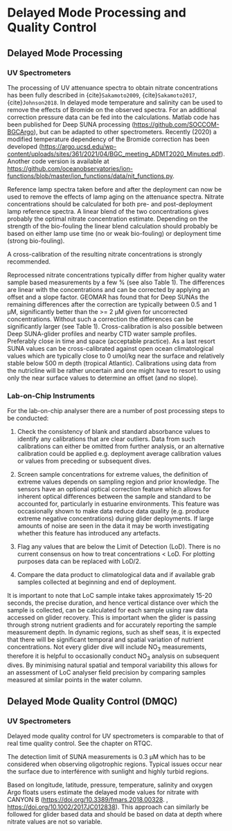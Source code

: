 # Delayed Mode Processing and Quality Control

## Delayed Mode Processing 
### UV Spectrometers
The processing of UV attenuance spectra to obtain nitrate concentrations has been fully described in {cite}`Sakamoto2009`, {cite}`Sakamoto2017`, {cite}`Johnson2018`. 
In delayed mode  temperature and salinity can be used to remove the effects of Bromide on the observed spectra. 
For an additional correction pressure data can be fed into the calculations. 
Matlab code has been published for Deep SUNA processing (https://github.com/SOCCOM-BGCArgo), but can be adapted to other spectrometers. 
Recently (2020) a modified temperature dependency of the Bromide correction has been developed (https://argo.ucsd.edu/wp-content/uploads/sites/361/2021/04/BGC_meeting_ADMT2020_Minutes.pdf). 
Another code version is available at https://github.com/oceanobservatories/ion-functions/blob/master/ion_functions/data/nit_functions.py.

Reference lamp spectra taken before and after the deployment can now be used to remove the effects of lamp aging on the attenuance spectra. 
Nitrate concentrations should be calculated for both pre- and post-deployment lamp reference spectra. 
A linear blend of the two concentrations gives probably the optimal nitrate concentration estimate. 
Depending on the strength of the bio-fouling the linear blend calculation should probably be based on either lamp use time (no or weak bio-fouling) or deployment time (strong bio-fouling).

A cross-calibration of the resulting nitrate concentrations is strongly recommended. 

Reprocessed nitrate concentrations typically differ from higher quality water sample based measurements by a few % (see also Table 1). 
The differences are linear with the concentrations and can be corrected by applying an offset and a slope factor. 
GEOMAR has found that for Deep SUNAs the remaining differences after the correction are typically between 0.5 and 1 µM, significantly better than the >= 2 µM given for uncorrected concentrations. 
Without such a correction the differences can be significantly larger (see Table 1).
Cross-calibration is also possible between Deep SUNA-glider profiles and nearby CTD water sample profiles. 
Preferably close in time and space (acceptable practice). 
As a last resort SUNA values can be cross-calibrated against open ocean climatological values which are typically close to 0 umol/kg near the surface and relatively stable below 500 m depth (tropical Atlantic). 
Calibrations using data from the nutricline will be rather uncertain and one might have to resort to using only the near surface values to determine an offset (and no slope).

### Lab-on-Chip Instruments
For the lab-on-chip analyser there are a number of post processing steps to be conducted:
1. Check the consistency of blank and standard absorbance values to identify any calibrations that are clear outliers. Data from such calibrations can either be omitted from further analysis, or an alternative calibration could be applied e.g. deployment average calibration values or values from preceding or subsequent dives.

2. Screen sample concentrations for extreme values, the definition of extreme values depends on sampling region and prior knowledge. The sensors have an optional optical correction feature which allows for inherent optical differences between the sample and standard to be accounted for, particularly in estuarine environments. This feature was occasionally shown to make data reduce data quality (e.g. produce extreme negative concentrations) during glider deployments. If large amounts of noise are seen in the data it may be worth investigating whether this feature has introduced any artefacts. 

3. Flag any values that are below the Limit of Detection (LoD). There is no current consensus on how to treat concentrations < LoD. For plotting purposes data can be replaced with LoD/2.

4. Compare the data product to climatological data and if available grab samples collected at beginning and end of deployment.

It is important to note that LoC sample intake takes approximately 15-20 seconds, the precise duration, and hence vertical distance over which the sample is collected, can be calculated for each sample using raw data accessed on glider recovery. This is important when the glider is passing through strong nutrient gradients and for accurately reporting the  sample measurement depth. In dynamic regions, such as shelf seas, it is expected that there will be significant temporal and spatial variation of nutrient concentrations. Not every glider dive will include NO<sub>3</sub> measurements, therefore it is helpful to occasionally conduct NO<sub>3</sub> analysis on subsequent dives. By minimising natural spatial and temporal variability this allows for an assessment of LoC analyser field precision by comparing samples measured at similar points in the water column. 

## Delayed Mode Quality Control (DMQC)
### UV Spectrometers
Delayed mode quality control for UV spectrometers is comparable to that of real time quality control. See the chapter on RTQC.

The detection limit of SUNA measurements is 0.3 µM which has to be considered when observing oligotrophic regions. Typical issues occur near the surface due to interférence with sunlight and highly turbid regions. 

Based on longitude, latitude, pressure, temperature, salinity and oxygen Argo floats users estimate the delayed mode values for nitrate with CANYON B  (https://doi.org/10.3389/fmars.2018.00328. , https://doi.org/10.1002/2017JC012838). This approach can similarly be followed for glider based data and should be based on data at depth where nitrate values are not so variable.

